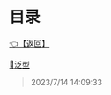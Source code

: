 # 目录  


[👈【返回】](/--目录--/CSharp笔记/--目录--CSharp笔记)  


[📜泛型](/CSharp笔记/泛型/泛型)  







> 2023/7/14 14:09:33
